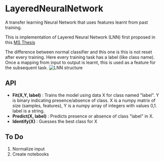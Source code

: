 # LayeredNeuralNetwork
A transfer learning Neural Network that uses features learnt from past training.

This is implementation of Layered Neural Network (LNN) first proposed in this [MS Thesis](https://etda.libraries.psu.edu/catalog/26405)

The difference between normal classifier and this one is this is not reset after every training. 
Here every training task has a label (like class name). 
Once a mapping from input to output is learnt, this is used as a feature for the subsequent task.
![LNN structure](https://artmapstore.blob.core.windows.net/firstnodes/photos/LNN.PNG)


## API 

- **Fit(X,Y, label)** : Trains the model using data X for class named "label". 
Y is binary indicating presence/absence of class. 
X is a numpy matrix of size (samples, features), Y is a numpy array of integers with values 0,1. label is a string.
- **Predict(X, label)** : Predicts presence or absence of class "label" in X.
- **Identify(X)** : Guesses the best class for X



## To Do

1. Normalize input
2. Create notebooks

